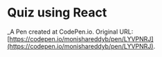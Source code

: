 # Quiz using React
 _A Pen created at CodePen.io. Original URL: [https://codepen.io/monishareddyb/pen/LYVPNRJ](https://codepen.io/monishareddyb/pen/LYVPNRJ).

 